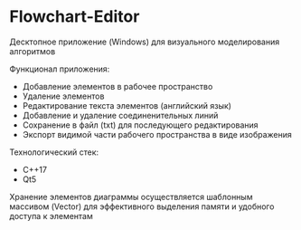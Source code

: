# Flowchart-Editor

Десктопное приложение (Windows) для визуального моделирования алгоритмов

Функционал приложения:
* Добавление элементов в рабочее пространство
* Удаление элементов
* Редактирование текста элементов (английский язык)
* Добавление и удаление соединенительных линий
* Сохранение в файл (txt) для последующего редактирования
* Экспорт видимой части рабочего пространства в виде изображения

Технологический стек:
* С++17
* Qt5

Хранение элементов диаграммы осуществляется шаблонным массивом (Vector) для эффективного выделения памяти и удобного доступа к элементам
